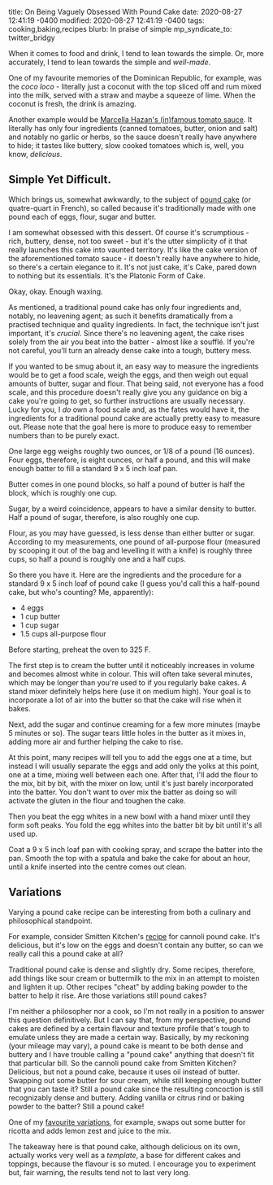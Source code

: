 title: On Being Vaguely Obsessed With Pound Cake
date: 2020-08-27 12:41:19 -0400
modified: 2020-08-27 12:41:19 -0400
tags: cooking,baking,recipes
blurb: In praise of simple
mp_syndicate_to: twitter_bridgy

When it comes to food and drink, I tend to lean towards the simple.  Or,
more accurately, I tend to lean towards the simple and *well-made*.

One of my favourite memories of the Dominican Republic, for example, was the
*coco loco* - literally just a coconut with the top sliced off and rum mixed
into the milk, served with a straw and maybe a squeeze of lime.  When the
coconut is fresh, the drink is amazing.

Another example would be [Marcella Hazan's (in)famous tomato sauce][1].  It
literally has only four ingredients (canned tomatoes, butter, onion and
salt) and notably no garlic or herbs, so the sauce doesn't really have
anywhere to hide; it tastes like buttery, slow cooked tomatoes which is,
well, you know, *delicious*.

## Simple Yet Difficult.

Which brings us, somewhat awkwardly, to the subject of [pound cake][2] (or
quatre-quart in French), so called because it's traditionally made with one
pound each of eggs, flour, sugar and butter.

I am somewhat obsessed with this dessert.  Of course it's scrumptious -
rich, buttery, dense, not too sweet - but it's the utter simplicity of it
that really launches this cake into vaunted territory.  It's like the cake
version of the aforementioned tomato sauce - it doesn't really have anywhere
to hide, so there's a certain elegance to it.  It's not just cake, it's
Cake, pared down to nothing but its essentials.  It's the Platonic Form of
Cake.

Okay, okay. Enough waxing.

As mentioned, a traditional pound cake has only four ingredients and,
notably, no leavening agent; as such it benefits dramatically from a
practised technique and quality ingredients.  In fact, the technique isn't
just important, it's *crucial*.  Since there's no leavening agent, the cake
rises solely from the air you beat into the batter - almost like a soufflé.
If you're not careful, you'll turn an already dense cake into a tough,
buttery mess.

If you wanted to be smug about it, an easy way to measure the ingredients
would be to get a food scale, weigh the eggs, and then weigh out equal
amounts of butter, sugar and flour.  That being said, not everyone has a
food scale, and this procedure doesn't really give you any guidance on big a
cake you're going to get, so further instructions are usually necessary.
Lucky for you, I *do* own a food scale and, as the fates would have it, the
ingredients for a traditional pound cake are actually pretty easy to measure
out.  Please note that the goal here is more to produce easy to remember
numbers than to be purely exact.

One large egg weighs roughly two ounces, or 1/8 of a pound (16 ounces).
Four eggs, therefore, is eight ounces, or half a pound, and this will make
enough batter to fill a standard 9 x 5 inch loaf pan.

Butter comes in one pound blocks, so half a pound of butter is half the
block, which is roughly one cup.

Sugar, by a weird coincidence, appears to have a similar density to butter.
Half a pound of sugar, therefore, is also roughly one cup.

Flour, as you may have guessed, is less dense than either butter or sugar.
According to my measurements, one pound of all-purpose flour (measured by
scooping it out of the bag and levelling it with a knife) is roughly three
cups, so half a pound is roughly one and a half cups.

So there you have it.  Here are the ingredients and the procedure for a
standard 9 x 5 inch loaf of pound cake (I guess you'd call this a half-pound
cake, but who's counting?  Me, apparently):

* 4 eggs
* 1 cup butter
* 1 cup sugar
* 1.5 cups all-purpose flour

Before starting, preheat the oven to 325 F.

The first step is to cream the butter until it noticeably increases in
volume and becomes almost white in colour.  This will often take several
minutes, which may be longer than you're used to if you regularly bake
cakes.  A stand mixer definitely helps here (use it on medium high).  Your
goal is to incorporate a lot of air into the butter so that the cake will
rise when it bakes.

Next, add the sugar and continue creaming for a few more minutes (maybe 5
minutes or so).  The sugar tears little holes in the butter as it mixes in,
adding more air and further helping the cake to rise.

At this point, many recipes will tell you to add the eggs one at a time, but
instead I will usually separate the eggs and add only the yolks at this
point, one at a time, mixing well between each one.  After that, I'll add
the flour to the mix, bit by bit, with the mixer on low, until it's just
barely incorporated into the batter.  You don't want to over mix the batter
as doing so will activate the gluten in the flour and toughen the cake.

Then you beat the egg whites in a new bowl with a hand mixer until they form
soft peaks.  You fold the egg whites into the batter bit by bit until it's
all used up.

Coat a 9 x 5 inch loaf pan with cooking spray, and scrape the batter into
the pan.  Smooth the top with a spatula and bake the cake for about an hour,
until a knife inserted into the centre comes out clean.

## Variations

Varying a pound cake recipe can be interesting from both a culinary and
philosophical standpoint.

For example, consider Smitten Kitchen's [recipe][3] for cannoli pound cake.
It's delicious, but it's low on the eggs and doesn't contain any butter, so
can we really call this a pound cake at all?

Traditional pound cake is dense and slightly dry.  Some recipes, therefore,
add things like sour cream or buttermilk to the mix in an attempt to moisten
and lighten it up.  Other recipes "cheat" by adding baking powder to the
batter to help it rise.  Are those variations still pound cakes?

I'm neither a philosopher nor a cook, so I'm not really in a position to
answer this question definitively.  But I can say that, from my perspective,
pound cakes are defined by a certain flavour and texture profile that's
tough to emulate unless they are made a certain way.  Basically, by my
reckoning (your mileage may vary), a pound cake is meant to be both dense
and buttery and I have trouble calling a "pound cake" anything that doesn't
fit that particular bill.  So the cannoli pound cake from Smitten Kitchen?
Delicious, but not a pound cake, because it uses oil instead of butter.
Swapping out some butter for sour cream, while still keeping enough butter
that you can taste it?  Still a pound cake since the resulting concoction is
still recognizably dense and buttery.  Adding vanilla or citrus rind or
baking powder to the batter?  Still a pound cake!

One of my [favourite variations][4], for example, swaps out some butter for
ricotta and adds lemon zest and juice to the mix.

The takeaway here is that pound cake, although delicious on its own,
actually works very well as a *template*, a base for different cakes and
toppings, because the flavour is so muted.  I encourage you to experiment
but, fair warning, the results tend not to last very long.

[1]: https://www.thekitchn.com/marcella-hazans-amazing-4ingre-144538
[2]: https://en.wikipedia.org/wiki/Pound_cake
[3]: https://smittenkitchen.com/2015/10/cannoli-pound-cake/
[4]: https://www.savingdessert.com/easy-lemon-ricotta-pound-cake/
